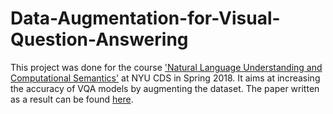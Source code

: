 # Data-Augmentation-for-Visual-Question-Answering

This project was done for the course ['Natural Language Understanding and Computational Semantics'](https://docs.google.com/document/d/1mkB6KA7KuzNeoc9jW3mfOthv_6Uberxs8l2H7BmJdzg/edit) at NYU CDS in Spring 2018.
It aims at increasing the accuracy of VQA models by augmenting the dataset. The paper written as a result can be found [here](https://github.com/infinite-pursuits/Data-Augmentation-for-Visual-Question-Answering/blob/master/data-augmentation-visual.pdf).
